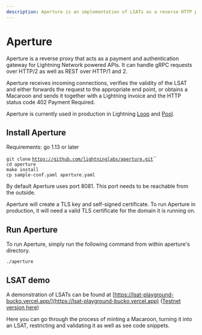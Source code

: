 ```yaml
---
description: Aperture is an implementation of LSATs as a reverse HTTP proxy.
---
```


# Aperture

Aperture is a reverse proxy that acts as a payment and authentication gateway for Lightning Network powered APIs. It can handle gRPC requests over HTTP/2 as well as REST over HTTP/1 and 2.

Aperture receives incoming connections, verifies the validity of the LSAT and either forwards the request to the appropriate end point, or obtains a Macaroon and sends it together with a Lightning invoice and the HTTP status code 402 Payment Required.

Aperture is currently used in production in Lightning [Loop](../../lightning-network-tools/loop/) and [Pool](../../lightning-network-tools/pool/).

## Install Aperture

Requirements: go 1.13 or later

`git clone` [`https://github.com/lightninglabs/aperture.git`](https://github.com/lightninglabs/aperture.git)``\
`cd aperture`\
`make install`\
`cp sample-conf.yaml aperture.yaml`

By default Aperture uses port 8081. This port needs to be reachable from the outside.

Aperture will create a TLS key and self-signed certificate. To run Aperture in production, it will need a valid TLS certificate for the domain it is running on.

## Run Aperture

To run Aperture, simply run the following command from within aperture's directory.

`./aperture`

## LSAT demo

A demonstration of LSATs can be found at [https://lsat-playground-bucko.vercel.app/](https://lsat-playground-bucko.vercel.app) ([Testnet version here](https://testnet-lsat-playground.vercel.app))

Here you can go through the process of minting a Macaroon, turning it into an LSAT, restricting and validating it as well as see code snippets.
